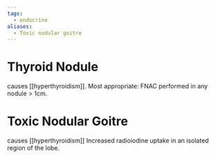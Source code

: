 ```yaml
---
tags:
  - endocrine
aliases:
  - Toxic nodular goitre
---
```

# Thyroid Nodule
causes [[hyperthyroidism]].
Most appropriate: FNAC performed in any nodule > 1cm.

# Toxic Nodular Goitre
causes [[hyperthyroidism]]
Increased radioiodine uptake in an isolated region of the lobe. 